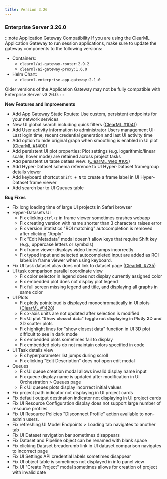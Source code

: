 ```yaml
---
title: Version 3.26
---
```


### Enterprise Server 3.26.0

:::note Application Gateway Compatibility 
If you are using the ClearML Application Gateway to run session applications, make sure to update the gateway components to the following versions:
*  Containers:
   * `clearml/ai-gateway-router:2.9.2`
   * `clearml/ai-gateway-proxy:1.6.0`
* Helm Chart:
   * `clearml-enterprise-app-gateway:2.1.0`

Older versions of the Application Gateway may not be fully compatible with Enterprise Server v3.26.0.
:::

**New Features and Improvements**
* Add App Gateway Static Routes: Use custom, persistent endpoints for your network services
* New UI global search including quick filters ([ClearML #1041](https://github.com/allegroai/clearml/issues/1041))
* Add User activity information to administrator Users management UI: Last login time, recent credential generation and last UI activity time
* Add option to hide original graph when smoothing is enabled in UI plot ([ClearML #1400](https://github.com/clearml/clearml/issues/1400))
* Add persistent UI plot properties: Plot settings (e.g. logarithmic/linear scale, hover mode) are retained across project tasks
* Add persistent UI table details view: ([ClearML Web #105](https://github.com/clearml/clearml-web/issues/105)) 
* Add Hyper-Dataset schema reference to UI Hyper-Dataset framegroup details viewer
* Add keyboard shortcut  `Shift + N` to create a frame label in UI Hyper-Dataset frame viewer
* Add search bar to UI Queues table

**Bug Fixes**
* Fix long loading time of large UI projects in Safari browser
* Hyper-Datasets UI
  * Fix clicking `ctrl+z` in frame viewer sometimes crashes webapp
  * Fix creating version with name shorter than 3 characters raises error
  * Fix version Statistics "ROI matching" autocompletion is removed after clicking "Apply"
  * Fix "Edit Metadata" modal doesn't allow keys that require Shift key  (e.g., uppercase letters or symbols)
  * Fix frame viewer displays video timestamps incorrectly
  * Fix typed input and selected autocompleted input are added as ROI labels in frame viewer when using keyboard.
* Fix UI task dataset alias does not link to dataset page ([ClearML #735](https://github.com/clearml/clearml/issues/735))
* UI task comparison parallel coordinate view 
  * Fix color selector in legend does not display currently assigned color
  * Fix embedded plot does not display plot legend
  * Fix full screen missing legend and title, and displaying all graphs in same color
* UI Plots
  * Fix plotly pointcloud is displayed monochromatically in UI plots ([ClearML #1428](https://github.com/clearml/clearml/issues/1428))
  * Fix x-axis units are not updated after selection is modified
  * Fix UI plot "Show closest data" toggle not displaying in Plotly 2D and 3D scatter plots
  * Fix highlight lines for "show closest data" function in UI 3D plot difficult to see in dark mode
  * Fix embedded plots sometimes fail to display
  * Fix embedded plots do not maintain colors specified in code
* UI Task details view
  * Fix hyperparameter list jumps during scroll
  * Fix clicking "Edit Description" does not open edit modal
* Queues
  * Fix UI queue creation modal allows invalid display name input
  * Fix queue display name is updated after modification in UI Orchestration > Queues page 
  * Fix UI queues plots display incorrect initial values
* Fix project path indicator not displaying in UI project cards 
* Fix default output destination indicator not displaying in UI project cards 
* Fix UI Resource Configuration display does not support large number of resource profiles
* Fix UI Resource Policies "Disconnect Profile" action available to non-admin users.
* Fix refreshing UI Model Endpoints > Loading tab navigates to another tab
* Fix UI Dataset navigation bar sometimes disappears
* Fix Dataset and Pipeline object can be renamed with blank space
* Fix clicking Dataset breadcrumb link in UI dataset comparison navigates to incorrect page
* Fix UI Settings API credential labels sometimes disappear 
* Fix UI object table is sometimes not displayed in info panel view
* Fix UI "Create Project" modal sometimes allows for creation of project with invalid date

